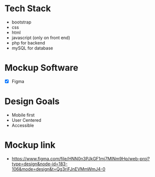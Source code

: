 # Tech Stack
- bootstrap
- css
- html
- javascript (only on front end)
- php for backend
- mySQL for database

# Mockup Software
- [x] Figma

# Design Goals
- Mobile first
- User Centered
- Accessible

# Mockup link 
- https://www.figma.com/file/HNN0n3PJkGF1mj7MINm9Hp/web-proj?type=design&node-id=183-106&mode=design&t=Qg3riFJnEVMmWmJ4-0